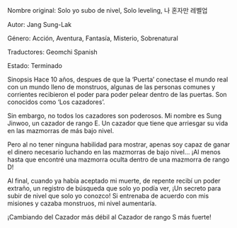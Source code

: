 
Nombre original: Solo yo subo de nivel, Solo leveling, 나 혼자만 레벨업

Autor: Jang Sung-Lak

Género: Acción, Aventura, Fantasía, Misterio, Sobrenatural

Traductores: Geomchi Spanish

Estado: Terminado

Sinopsis
Hace 10 años, despues de que la ‘Puerta’ conectase el mundo real con un mundo lleno de monstruos, algunas de las personas comunes y corrientes recibieron el poder para poder pelear dentro de las puertas. Son conocidos como ‘Los cazadores’.

Sin embargo, no todos los cazadores son poderosos. Mi nombre es Sung Jinwoo, un cazador de rango E. Un cazador que tiene que arriesgar su vida en las mazmorras de más bajo nivel.

Pero al no tener ninguna habilidad para mostrar, apenas soy capaz de ganar el dinero necesario luchando en las mazmorras de bajo nivel… ¡Al menos hasta que encontré una mazmorra oculta dentro de una mazmorra de rango D!

Al final, cuando ya había aceptado mi muerte, de repente recibí un poder extraño, un registro de búsqueda que solo yo podía ver, ¡Un secreto para subir de nivel que solo yo conozco! Si entrenaba de acuerdo con mis misiones y cazaba monstruos, mi nivel aumentaría.

¡Cambiando del Cazador más débil al Cazador de rango S más fuerte!
